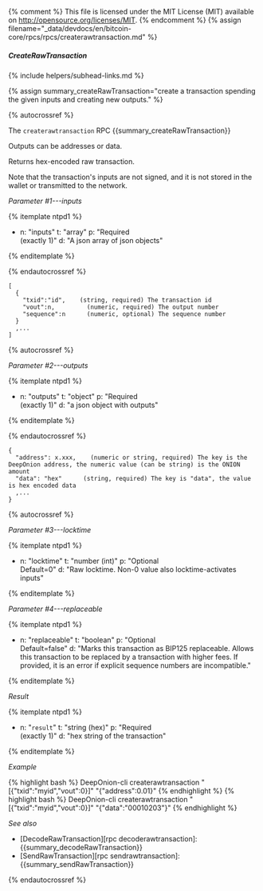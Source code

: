 {% comment %}
This file is licensed under the MIT License (MIT) available on
http://opensource.org/licenses/MIT.
{% endcomment %}
{% assign filename="_data/devdocs/en/bitcoin-core/rpcs/rpcs/createrawtransaction.md" %}

##### CreateRawTransaction
{% include helpers/subhead-links.md %}

{% assign summary_createRawTransaction="create a transaction spending the given inputs and creating new outputs." %}

{% autocrossref %}

The `createrawtransaction` RPC {{summary_createRawTransaction}}

Outputs can be addresses or data.

Returns hex-encoded raw transaction.

Note that the transaction's inputs are not signed, and
it is not stored in the wallet or transmitted to the network.

*Parameter #1---inputs*

{% itemplate ntpd1 %}
- n: "inputs"
  t: "array"
  p: "Required<br>(exactly 1)"
  d: "A json array of json objects"

{% enditemplate %}

{% endautocrossref %}

    [
      {
        "txid":"id",    (string, required) The transaction id
        "vout":n,         (numeric, required) The output number
        "sequence":n      (numeric, optional) The sequence number
      } 
      ,...
    ]

{% autocrossref %}

*Parameter #2---outputs*

{% itemplate ntpd1 %}
- n: "outputs"
  t: "object"
  p: "Required<br>(exactly 1)"
  d: "a json object with outputs"

{% enditemplate %}

{% endautocrossref %}

    {
      "address": x.xxx,    (numeric or string, required) The key is the DeepOnion address, the numeric value (can be string) is the ONION amount
      "data": "hex"      (string, required) The key is "data", the value is hex encoded data
      ,...
    }

{% autocrossref %}

*Parameter #3---locktime*

{% itemplate ntpd1 %}
- n: "locktime"
  t: "number (int)"
  p: "Optional<br>Default=0"
  d: "Raw locktime. Non-0 value also locktime-activates inputs"

{% enditemplate %}

*Parameter #4---replaceable*

{% itemplate ntpd1 %}
- n: "replaceable"
  t: "boolean"
  p: "Optional<br>Default=false"
  d: "Marks this transaction as BIP125 replaceable.
       Allows this transaction to be replaced by a transaction with higher fees. If provided, it is an error if explicit sequence numbers are incompatible."

{% enditemplate %}

*Result*

{% itemplate ntpd1 %}
- n: "`result`"
  t: "string (hex)"
  p: "Required<br>(exactly 1)"
  d: "hex string of the transaction"

{% enditemplate %}

*Example*

{% highlight bash %}
DeepOnion-cli createrawtransaction "[{\"txid\":\"myid\",\"vout\":0}]" "{\"address\":0.01}"
{% endhighlight %}
{% highlight bash %}
DeepOnion-cli createrawtransaction "[{\"txid\":\"myid\",\"vout\":0}]" "{\"data\":\"00010203\"}"
{% endhighlight %}

*See also*

* [DecodeRawTransaction][rpc decoderawtransaction]: {{summary_decodeRawTransaction}}
* [SendRawTransaction][rpc sendrawtransaction]: {{summary_sendRawTransaction}}

{% endautocrossref %}
